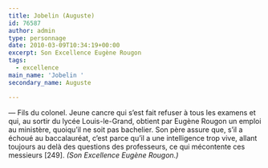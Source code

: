 ```yaml
---
title: Jobelin (Auguste)
id: 76587
author: admin
type: personnage
date: 2010-03-09T10:34:19+00:00
excerpt: Son Excellence Eugène Rougon
tags:
  - excellence
main_name: 'Jobelin '
secondary_name: Auguste

---
```

— Fils du colonel. Jeune cancre qui s&rsquo;est fait refuser à tous les examens et qui, au sortir du lycée Louis-le-Grand, obtient par Eugène Rougon un emploi au ministère, quoiqu&rsquo;il ne soit pas bachelier. Son père assure que, s&rsquo;il a échoué au baccalauréat, c&rsquo;est parce qu&rsquo;il a une intelligence trop vive, allant toujours au delà des questions des professeurs, ce qui mécontente ces messieurs [249]. _(Son Excellence Eugène Rougon.)_